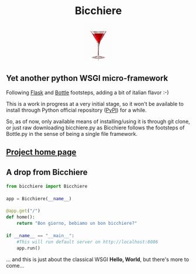 
<h1 align="center">Bicchiere</h1>


<p align="center"><img title="Un bel bicchiere di Campari" src="static/img/bicchiere-rosso-2.jpg" alt="Bicchiere Logo"/></p>

## Yet another python WSGI micro-framework

Following [Flask](https://flask.palletsprojects.com/en/2.1.x/) and [Bottle](https://bottlepy.org/docs/dev/) footsteps, adding a bit of italian flavor :-)

This is a work in progress at a very initial stage, so it won't be available to install through Python official repository ([PyPI](https://pypi.org/)) for a while.

So, as of now, only available means of installing/using it is through git clone, or just raw downloading bicchiere.py as Bicchiere follows the footsteps of Bottle.py in the sense of being a single file framework.

## [Project home page](https://bicchiere.eu.pythonanywhere.com "Project Home Page - Demo App")

## A drop from Bicchiere

```python
from bicchiere import Bicchiere

app = Bicchiere(__name__)

@app.get("/")
def home():
    return "Bon giorno, bebiamo un bon bicchiere?"
    
if __name__ == "__main__":
    #This will run default server on http://localhost:8086
    app.run()
```

... and this is just about the classical WSGI **Hello, World**, but there's more to come...

